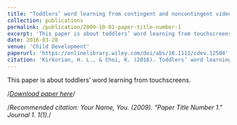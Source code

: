 ```yaml
---
title: "Toddlers’ word learning from contingent and noncontingent video on touch screens"
collection: publications
permalink: /publication/2009-10-01-paper-title-number-1
excerpt: 'This paper is about toddlers’ word learning from touchscreens.'
date: 2016-03-28
venue: 'Child Development'
paperurl: 'https://onlinelibrary.wiley.com/doi/abs/10.1111/cdev.12508'
citation: 'Kirkorian, H. L., & Choi, K. (2016). Toddlers’ word learning from contingent and noncontingent video on touch screens. <i>Child Development, 87</i>, 405-413.'
---
```

This paper is about toddlers’ word learning from touchscreens.

/*[Download paper here](http://academicpages.github.io/files/paper1.pdf)*/

/*Recommended citation: Your Name, You. (2009). "Paper Title Number 1." <i>Journal 1</i>. 1(1).*/
